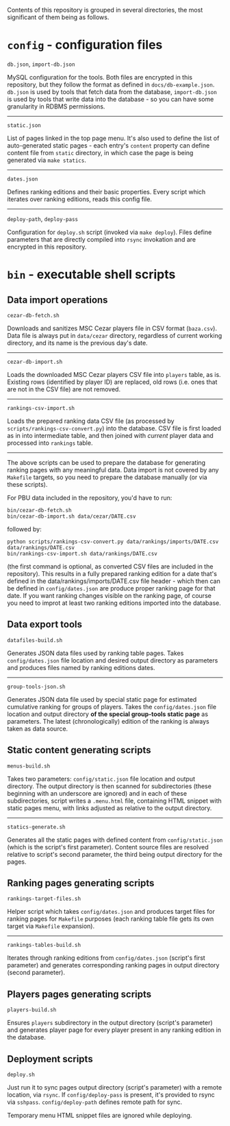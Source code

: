 Contents of this repository is grouped in several directories, the most significant of them being as follows.

`config` - configuration files
==============================

`db.json`, `import-db.json`

MySQL configuration for the tools. Both files are encrypted in this repository, but they follow the format as defined in `docs/db-example.json`. `db.json` is used by tools that fetch data from the database, `import-db.json` is used by tools that write data into the database - so you can have some granularity in RDBMS permissions.

---

`static.json`

List of pages linked in the top page menu. It's also used to define the list of auto-generated static pages - each entry's `content` property can define content file from `static` directory, in which case the page is being generated via `make statics`.

---

`dates.json`

Defines ranking editions and their basic properties. Every script which iterates over ranking editions, reads this config file.

---

`deploy-path`, `deploy-pass`

Configuration for `deploy.sh` script (invoked via `make deploy`). Files define parameters that are directly compiled into `rsync` invokation and are encrypted in this repository.

`bin` - executable shell scripts
================================

Data import operations
----------------------

`cezar-db-fetch.sh`

Downloads and sanitizes MSC Cezar players file in CSV format (`baza.csv`). Data file is always put in `data/cezar` directory, regardless of current working directory, and its name is the previous day's date.

---

`cezar-db-import.sh`

Loads the downloaded MSC Cezar players CSV file into `players` table, as is. Existing rows (identified by player ID) are replaced, old rows (i.e. ones that are not in the CSV file) are not removed.

---

`rankings-csv-import.sh`

Loads the prepared ranking data CSV file (as processed by `scripts/rankings-csv-convert.py`) into the database. CSV file is first loaded as in into intermediate table, and then joined with *current* player data and processed into `rankings` table.

---

The above scripts can be used to prepare the database for generating ranking pages with any meaningful data. Data import is not covered by any `Makefile` targets, so you need to prepare the database manually (or via these scripts).

For PBU data included in the repository, you'd have to run:

```
bin/cezar-db-fetch.sh
bin/cezar-db-import.sh data/cezar/DATE.csv
```

followed by:

```
python scripts/rankings-csv-convert.py data/rankings/imports/DATE.csv data/rankings/DATE.csv
bin/rankings-csv-import.sh data/rankings/DATE.csv
```

(the first command is optional, as converted CSV files are included in the repository). This results in a fully prepared ranking edition for a date that's defined in the data/rankings/imports/DATE.csv file header - which then can be defined in `config/dates.json` are produce proper ranking page for that date. If you want ranking changes visible on the ranking page, of course you need to improt at least two ranking editions imported into the database.

Data export tools
-----------------

`datafiles-build.sh`

Generates JSON data files used by ranking table pages. Takes `config/dates.json` file location and desired output directory as parameters and produces files named by ranking editions dates.

---

`group-tools-json.sh`

Generates JSON data file used by special static page for estimated cumulative ranking for groups of players. Takes the `config/dates.json` file location and output directory **of the special group-tools static page** as parameters. The latest (chronologically) edition of the ranking is always taken as data source.

Static content generating scripts
---------------------------------

`menus-build.sh`

Takes two parameters: `config/static.json` file location and output directory. The output directory is then scanned for subdirectories (these beginning with an underscore are ignored) and in each of these subdirectories, script writes a `.menu.html` file, containing HTML snippet with static pages menu, with links adjusted as relative to the output directory.

---

`statics-generate.sh`

Generates all the static pages with defined content from `config/static.json` (which is the script's first parameter). Content source files are resolved relative to script's second parameter, the third being output directory for the pages.

Ranking pages generating scripts
--------------------------------

`rankings-target-files.sh`

Helper script which takes `config/dates.json` and produces target files for ranking pages for `Makefile` purposes (each ranking table file gets its own target via `Makefile` expansion).

---

`rankings-tables-build.sh`

Iterates through ranking editions from `config/dates.json` (script's first parameter) and generates corresponding ranking pages in output directory (second parameter).

Players pages generating scripts
--------------------------------

`players-build.sh`

Ensures `players` subdirectory in the output directory (script's parameter) and generates player page for every player present in any ranking edition in the database.

Deployment scripts
------------------

`deploy.sh`

Just run it to sync pages output directory (script's parameter) with a remote location, via `rsync`. If `config/deploy-pass` is present, it's provided to rsync via `sshpass`. `config/deploy-path` defines remote path for sync.

Temporary menu HTML snippet files are ignored while deploying.
